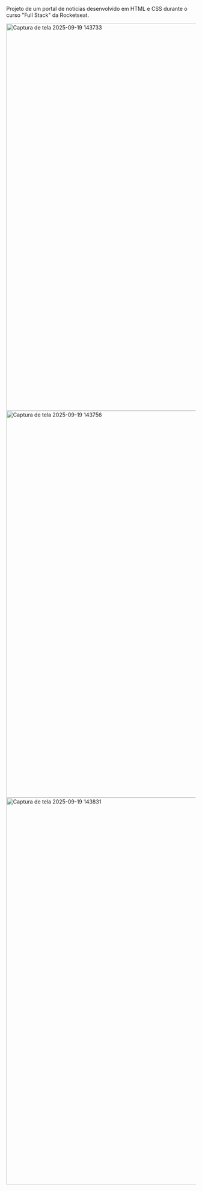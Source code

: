 Projeto de um portal de notícias desenvolvido em HTML e CSS durante o curso "Full Stack" da Rocketseat.

<img width="1916" height="1028" alt="Captura de tela 2025-09-19 143733" src="https://github.com/user-attachments/assets/933663d3-ecbb-438e-9f99-ca89c496d98c" />
<img width="1920" height="1027" alt="Captura de tela 2025-09-19 143756" src="https://github.com/user-attachments/assets/3b30eedb-513a-4539-8b1a-a4e8db10822e" />
<img width="1920" height="1027" alt="Captura de tela 2025-09-19 143831" src="https://github.com/user-attachments/assets/33571b63-a1ad-480c-a943-dd61c5e039a0" />
